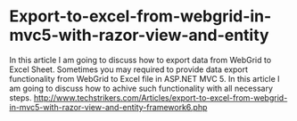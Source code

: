 # Export-to-excel-from-webgrid-in-mvc5-with-razor-view-and-entity
In this article I am going to discuss how to export data from WebGrid to Excel Sheet. Sometimes you may required to provide data export functionality from WebGrid to Excel file in ASP.NET MVC 5. In this article I am going to discuss how to achive such functionality with all necessary steps. http://www.techstrikers.com/Articles/export-to-excel-from-webgrid-in-mvc5-with-razor-view-and-entity-framework6.php
